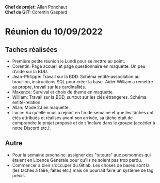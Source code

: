 __Chef de projet:__ Allan Ponchaut  
__Chef de GIT:__ Corentin Gaspard

# Réunion du 10/09/2022

## Taches réalisées

- Première petite réunion le Lundi pour se mettre au point.
- Corentin: Page accueil et page questionnaire en maquette. Un peu d'aide sur la BDD.
- Jean-Philippe: Travail sur la BDD. Schéma entité-association au brouillon, instructions SQL pour créer la base. Aider William a remettre au propre, travail sur les cardinalités.
- Maxence: Survival et choix de theme en maquette.
- William: Travail sur la BDD, surtout sur les clés étrangères. Schéma entité-relation.
- Allan: Mode 2J en maquette.
- Lucie: Vu qu'elle nous a rejoint en fin de semaine et que les tâches ont étés attribués et réalisés avant son arrivée, sa tâche était de comprendre le projet proposé et de s'inclure dans le groupe (accéder à notre Discord etc.).

## Autre

- Pour la semaine prochaine: assigner des "tuteurs" aux personnes qui étaient en Licence Générale pour qu'ils ne soient pas trop perdu. 
- Commencer à bien s'occuper du Gitlab. Les choses de bases sont là (les taches à faire, faites etc.) mais on pourrait faire un système de tag précis.
